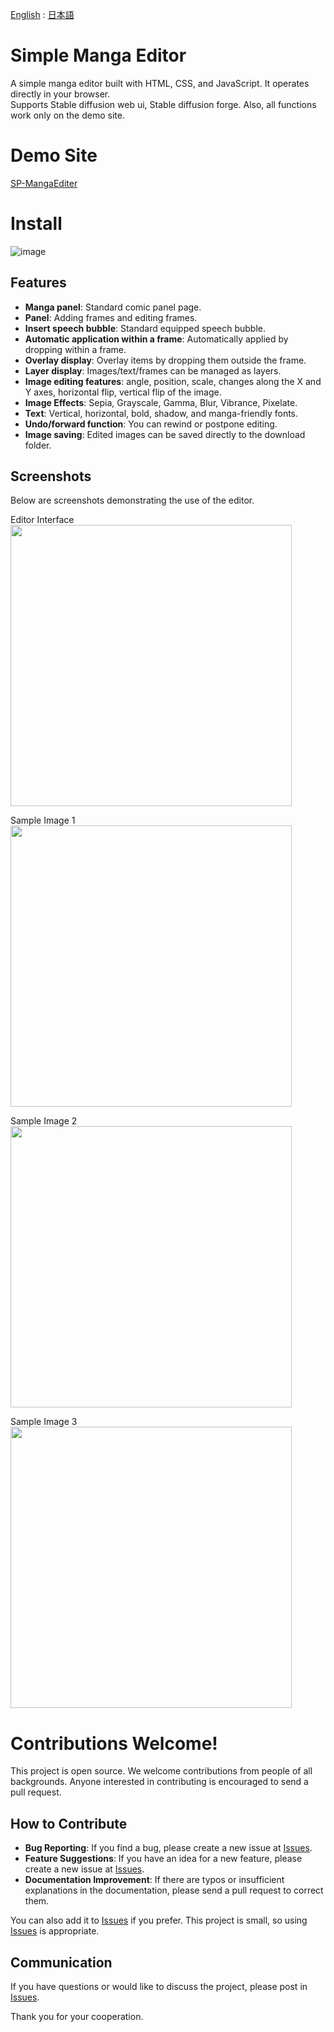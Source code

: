 [English](https://github.com/new-sankaku/stable-diffusion-webui-simple-manga-maker) : [日本語](https://github.com/new-sankaku/stable-diffusion-webui-simple-manga-maker/blob/main/README_JP.md)

# Simple Manga Editor

A simple manga editor built with HTML, CSS, and JavaScript. It operates directly in your browser.  
Supports Stable diffusion web ui, Stable diffusion forge. Also, all functions work only on the demo site.

# Demo Site

[SP-MangaEditer](https://new-sankaku.github.io/SP-MangaEditer/)

# Install

![image](https://github.com/new-sankaku/stable-diffusion-webui-simple-manga-maker/assets/133557155/1c2afeed-b009-4b8e-b51a-8d5e99ec48a5)

## Features

- **Manga panel**: Standard comic panel page.
- **Panel**: Adding frames and editing frames.
- **Insert speech bubble**: Standard equipped speech bubble.
- **Automatic application within a frame**: Automatically applied by dropping within a frame.
- **Overlay display**: Overlay items by dropping them outside the frame.
- **Layer display**: Images/text/frames can be managed as layers.
- **Image editing features**: angle, position, scale, changes along the X and Y axes, horizontal flip, vertical flip of the image.
- **Image Effects**: Sepia, Grayscale, Gamma, Blur, Vibrance, Pixelate.
- **Text**: Vertical, horizontal, bold, shadow, and manga-friendly fonts.
- **Undo/forward function**: You can rewind or postpone editing.
- **Image saving**: Edited images can be saved directly to the download folder.

## Screenshots

Below are screenshots demonstrating the use of the editor.

Editor Interface
<img src="https://github.com/new-sankaku/stable-diffusion-webui-simple-manga-maker/blob/main/SP-MangaEditer/99_sample_image/Editer.png" width="450">

Sample Image 1
<img src="https://github.com/new-sankaku/stable-diffusion-webui-simple-manga-maker/blob/main/SP-MangaEditer/99_sample_image/cropped-image.png" width="450">

Sample Image 2
<img src="https://github.com/new-sankaku/stable-diffusion-webui-simple-manga-maker/blob/main/SP-MangaEditer/99_sample_image/cropped-image_2.png" width="450">

Sample Image 3
<img src="https://github.com/new-sankaku/stable-diffusion-webui-simple-manga-maker/blob/main/SP-MangaEditer/99_sample_image/cropped-image_3.png" width="450">

# Contributions Welcome!

This project is open source. We welcome contributions from people of all backgrounds. Anyone interested in contributing is encouraged to send a pull request.

## How to Contribute
- **Bug Reporting**: If you find a bug, please create a new issue at [Issues](https://github.com/new-sankaku/stable-diffusion-webui-simple-manga-maker/issues).
- **Feature Suggestions**: If you have an idea for a new feature, please create a new issue at [Issues](https://github.com/new-sankaku/stable-diffusion-webui-simple-manga-maker/issues).
- **Documentation Improvement**: If there are typos or insufficient explanations in the documentation, please send a pull request to correct them.   

You can also add it to [Issues](https://github.com/new-sankaku/stable-diffusion-webui-simple-manga-maker/issues) if you prefer. This project is small, so using [Issues](https://github.com/new-sankaku/stable-diffusion-webui-simple-manga-maker/issues) is appropriate.

## Communication
If you have questions or would like to discuss the project, please post in [Issues](https://github.com/new-sankaku/stable-diffusion-webui-simple-manga-maker/issues).

Thank you for your cooperation.
